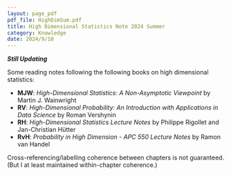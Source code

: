 ```yaml
---
layout: page_pdf
pdf_file: HighDimSum.pdf
title: High Dimensional Statistics Note 2024 Summer
category: Knowledge
date: 2024/9/10
---
```


***Still Updating***

Some reading notes following the following books on high dimensional statistics:


- **MJW**: *High-Dimensional Statistics: A Non-Asymptotic Viewpoint* by Martin J. Wainwright
- **RV**: *High-Dimensional Probability: An Introduction with Applications in Data Science* by Roman Vershynin
- **RH**: *High-Dimensional Statistics Lecture Notes* by Philippe Rigollet and Jan-Christian Hütter
- **RvH**: *Probability in High Dimension - APC 550 Lecture Notes* by Ramon van Handel

Cross-referencing/labelling coherence between chapters is not guaranteed. (But I at least maintained within-chapter coherence.)